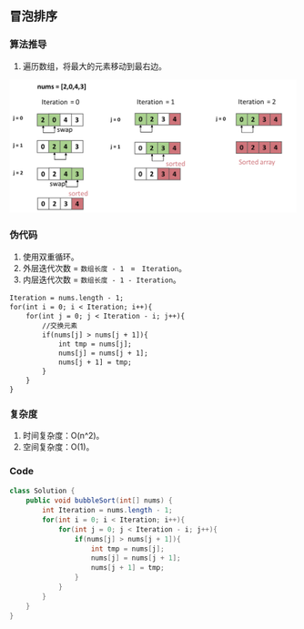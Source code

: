 ## 冒泡排序

### 算法推导
1. 遍历数组，将最大的元素移动到最右边。

<img src=".images/f1c367f1.png" width="800"/>

### 伪代码
1. 使用双重循环。
2. 外层迭代次数 = `数组长度 - 1 ` = ` Iteration`。
3. 内层迭代次数 = `数组长度 - 1 - Iteration`。
```
Iteration = nums.length - 1;
for(int i = 0; i < Iteration; i++){
    for(int j = 0; j < Iteration - i; j++){
        //交换元素
        if(nums[j] > nums[j + 1]){
            int tmp = nums[j];
            nums[j] = nums[j + 1];
            nums[j + 1] = tmp;
        }
    }
}
```
### 复杂度
1. 时间复杂度：O(n^2)。
2. 空间复杂度：O(1)。

### Code
```java
class Solution {
    public void bubbleSort(int[] nums) {
        int Iteration = nums.length - 1;
        for(int i = 0; i < Iteration; i++){
            for(int j = 0; j < Iteration - i; j++){
                if(nums[j] > nums[j + 1]){
                    int tmp = nums[j];
                    nums[j] = nums[j + 1];
                    nums[j + 1] = tmp;
                }
            }
        }
    }
}
```





